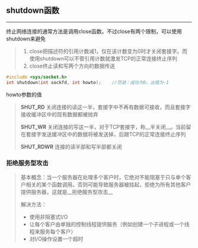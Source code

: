 ## shutdown函数

--------

终止网络连接的通常方法是调用close函数。不过close有两个限制，可以使用shutdown来避免

> 1. close把描述符的引用计数减1，仅在该计数变为0时才关闭套接字。而使用shutdown可以不管引用计数就激发TCP的正常连接终止序列
> 2. close终止读和写两个方向的数据传送

```c
#include <sys/socket.h>
int shutdown(int sockfd, int howto);	//范湖：成功为0，出错为-1
```

howto参数的值

> **SHUT_RD**	关闭连接的读这一半，套接字中不再有数据可接收，而且套接字接收缓冲区中的现有数据都被抛弃
>
> **SHUT_WR**	关闭连接的写这一半，对于TCP套接字，称__半关闭__。当前留在套接字发送缓冲区中的数据将被发送掉，后跟TCP的正常连接终止序列
>
> **SHUT_RDWR**	连接的读半部和写半部都关闭

### 拒绝服务型攻击

> 基本概念：当一个服务器在处理多个客户时，它绝对不能阻塞于只与单个客户相关的某个函数调用。否则可能导致服务器被挂起，拒绝为所有其他客户提供服务器，这就是__拒绝服务型攻击__
>
> 解决方法：
>
> - 使用非阻塞式I/O
> - 让每个客户由单独的控制线程提供服务（例如创建一个子进程或一个线程来服务每个客户）
> - 对I/O操作设置一个超时

